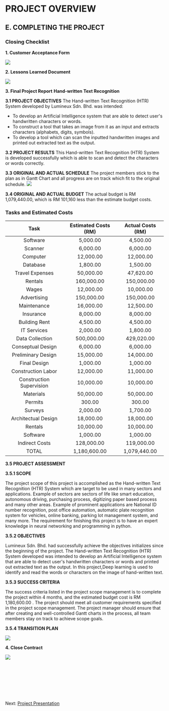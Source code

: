 # PROJECT OVERVIEW
## E.  COMPLETING THE PROJECT
### Closing Checklist
**1. Customer Acceptance Form**

![](assets/CustomerAcceptance.PNG)

**2. Lessons Learned Document**

![](assets/LessonLearnt.PNG)

**3. Final Project Report**
**Hand-written Text Recognition**

**3.1 PROJECT OBJECTIVES**
The Hand-written Text Recognition (HTR) System developed by Lumineux Sdn. Bhd. was intended:
- To develop an Artificial Intelligence system that are able to detect user's handwritten characters or words.
- To construct a tool that takes an image from it as an input and extracts characters (alphabets, digits, symbols).
- To develop a tool which can scan the inputted handwritten images and printed out extracted text as the output.

**3.2 PROJECT RESULTS**
This Hand-written Text Recognition (HTR) System is developed successfully which is able to scan and detect the characters or words correctly.

**3.3 ORIGINAL AND ACTUAL SCHEDULE**
The project members stick to the plan as in Gantt Chart and all progress are on track which fit to the original schedule.
![](assets/WBS_GC_new.PNG)

**3.4 ORIGINAL AND ACTUAL BUDGET**
The actual budget is RM 1,079,440.00, which is RM 101,160 less than the estimate budget costs.
### Tasks and Estimated Costs
|     Task              |        Estimated Costs (RM)     |      Actual Costs (RM)       |
|     :---:              |           :---:             |           :---:           |
| Software      | 5,000.00  |     4,500.00          | 
| Scanner   | 6,000.00 |   6,000.00              |
| Computer | 12,000.00 |       12,000.00           |
| Database | 1,800.00 |       1,500.00          |
| Travel Expenses | 50,000.00 |      47,620.00            |
| Rentals | 160,000.00 |      150,000.00            |
| Wages | 12,000.00 |         10,000.00         |
| Advertising | 150,000.00 |       150,000.00           |
| Maintenance | 16,000.00 |      12,500.00            |
| Insurance | 8,000.00 |    8,000.00              |
| Building Rent | 4,500.00 |     4,500.00             |
| IT Services | 2,000.00 |     1,800.00             |
| Data Collection | 500,000.00  |      429,020.00             |
| Conseptual Design | 6,000.00  |       6,000.00           |
| Preliminary Design | 15,000.00  |       14,000.00            |
| Final Design | 1,000.00  |    1,000.00             |
| Construction Labor | 12,000.00  |     11,000.00            |
| Construction Supervision | 10,000.00  |      10,000.00             |
| Materials | 50,000.00  |    50,000.00              |
| Permits | 300.00  |       300.00           |
| Surveys | 2,000.00  |      1,700.00         |
| Architectual Design | 18,000.00  | 18,000.00  |
| Rentals | 10,000.00  |  10,000.00  |
| Software | 1,000.00  | 1,000.00    |
| Indirect Costs | 128,000.00 |     119,000.00             |
|  TOTAL      | 1,180,600.00   |  1,079,440.00    |

**3.5 PROJECT ASSESSMENT**

**3.5.1 SCOPE**

The project scope of this project is accomplished as the Hand-written Text Recognition (HTR) System which are target to be used in many sectors and applications. Example of sectors are sectors of life like smart education, autonomous driving, purchasing process, digitizing paper based process and many other areas. Example of prominent applications are National ID number recognition, post office automation, automatic plate recognition system for vehicles, online banking, parking lot management system, and many more. The requirement for finishing this project is to have an expert knowledge in neural networking and programming in python.

**3.5.2 OBJECTIVES**

Lumineux Sdn. Bhd. had successfully achieve the objectives initializes since the beginning of the project. The Hand-written Text Recognition (HTR) System developed was intended to develop an Artificial Intelligence system that are able to detect user's handwritten characters or words and printed out extracted text as the output. In this project,Deep learning is used to identify and read the words or characters on the image of hand-written text.

**3.5.3 SUCCESS CRITERIA**

The success criteria listed in the project scope management is to complete the project within 4 months, and the estimated budget cost is RM 1,180,600.00 . The project should meet all customer requirements specified in the project scope management. The project manager should ensure that after creating and well-controlled Gantt charts in the process, all team members stay on track to achieve scope goals.

**3.5.4 TRANSITION PLAN**

![](assets/TransitionPlan.PNG)

**4. Close Contract**

![](assets/ContractClosure.PNG)

<br><br><br><br><br><br>

Next: [Project Presentation](E-Project_Presentation.md)
